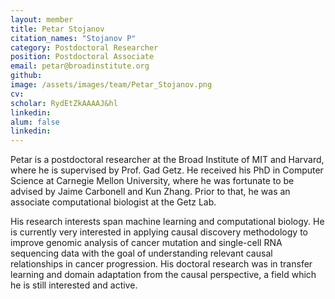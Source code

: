 ```yaml
---
layout: member
title: Petar Stojanov
citation_names: "Stojanov P"
category: Postdoctoral Researcher
position: Postdoctoral Associate
email: petar@broadinstitute.org
github: 
image: /assets/images/team/Petar_Stojanov.png
cv:
scholar: RydEtZkAAAAJ&hl
linkedin: 
alum: false
linkedin: 
---
```


Petar is a postdoctoral researcher at the Broad Institute of MIT and Harvard, where he is supervised by Prof. Gad Getz. He received his PhD in Computer Science at Carnegie Mellon University, where he was fortunate to be advised by Jaime Carbonell and Kun Zhang. Prior to that, he was an associate computational biologist at the Getz Lab.

His research interests span machine learning and computational biology. He is currently very interested in applying causal discovery methodology to improve genomic analysis of cancer mutation and single-cell RNA sequencing data with the goal of understanding relevant causal relationships in cancer progression. His doctoral research was in transfer learning and domain adaptation from the causal perspective, a field which he is still interested and active.
